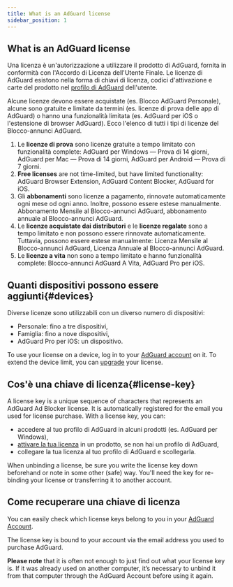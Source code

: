 ```yaml
---
title: What is an AdGuard license
sidebar_position: 1
---
```


## What is an AdGuard license

Una licenza è un'autorizzazione a utilizzare il prodotto di AdGuard, fornita in conformità con l'Accordo di Licenza dell'Utente Finale. Le licenze di AdGuard esistono nella forma di chiavi di licenza, codici d'attivazione e carte del prodotto nel [profilo di AdGuard](../../account/register) dell'utente.

Alcune licenze devono essere acquistate (es. Blocco AdGuard Personale), alcune sono gratuite e limitate da termini (es. licenze di prova delle app di AdGuard) o hanno una funzionalità limitata (es. AdGuard per iOS o l'estensione di browser AdGuard). Ecco l'elenco di tutti i tipi di licenze del Blocco-annunci AdGuard.

1. Le **licenze di prova** sono licenze gratuite a tempo limitato con funzionalità complete: AdGuard per Windows — Prova di 14 giorni, AdGuard per Mac — Prova di 14 giorni, AdGuard per Android — Prova di 7 giorni.
2. **Free licenses** are not time-limited, but have limited functionality: AdGuard Browser Extension, AdGuard Content Blocker, AdGuard for iOS.
3. Gli **abbonamenti** sono licenze a pagamento, rinnovate automaticamente ogni mese od ogni anno. Inoltre, possono essere estese manualmente. Abbonamento Mensile al Blocco-annunci AdGuard, abbonamento annuale al Blocco-annunci AdGuard.
4. Le **licenze acquistate dai distributori** e le **licenze regalate** sono a tempo limitato e non possono essere rinnovate automaticamente. Tuttavia, possono essere estese manualmente: Licenza Mensile al Blocco-annunci AdGuard, Licenza Annuale al Blocco-annunci AdGuard.
5. Le **licenze a vita** non sono a tempo limitato e hanno funzionalità complete: Blocco-annunci AdGuard A Vita, AdGuard Pro per iOS.

## Quanti dispositivi possono essere aggiunti{#devices}

Diverse licenze sono utilizzabili con un diverso numero di dispositivi:

- Personale: fino a tre dispositivi,
- Famiglia: fino a nove dispositivi,
- AdGuard Pro per iOS: un dispositivo.

To use your license on a device, log in to your [AdGuard account](../../account/features) on it. To extend the device limit, you can [upgrade](../payment-options/#upgrade) your license.

## Cos'è una chiave di licenza{#license-key}

A license key is a unique sequence of characters that represents an AdGuard Ad Blocker license. It is automatically registered for the email you used for license purchase. With a license key, you can:

- accedere al tuo profilo di AdGuard in alcuni prodotti (es. AdGuard per Windows),
- [attivare la tua licenza](../activation) in un prodotto, se non hai un profilo di AdGuard,
- collegare la tua licenza al tuo profilo di AdGuard e scollegarla.

When unbinding a license, be sure you write the license key down beforehand or note in some other (safe) way. You'll need the key for re-binding your license or transferring it to another account.

## Come recuperare una chiave di licenza

You can easily check which license keys belong to you in your [AdGuard Account](../../account/register).

The license key is bound to your account via the email address you used to purchase AdGuard.

**Please note** that it is often not enough to just find out what your license key is. If it was already used on another computer, it’s necessary to unbind it from that computer through the AdGuard Account before using it again.
